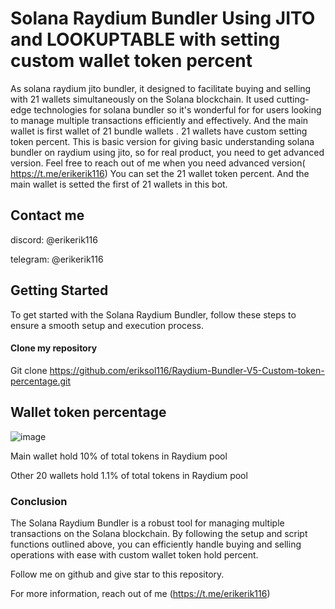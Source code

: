 # Solana Raydium Bundler Using JITO and LOOKUPTABLE with setting custom wallet token percent

As solana raydium jito bundler, it designed to facilitate buying and selling with 21 wallets simultaneously on the Solana blockchain. It used cutting-edge technologies for solana bundler so it's wonderful for for users looking to manage multiple transactions efficiently and effectively. And the main wallet is first wallet of 21 bundle wallets . 21 wallets have custom setting token percent. This is basic version for giving basic understanding solana bundler on raydium using jito, so for real product, you need to get advanced version. Feel free to reach out of me when you need advanced version( https://t.me/erikerik116)
You can set the 21 wallet token percent.
And the main wallet is setted the first of 21 wallets in this bot. 

## Contact me

discord:  @erikerik116

telegram: @erikerik116


## Getting Started

To get started with the Solana Raydium Bundler, follow these steps to ensure a smooth setup and execution process.

#### Clone my repository
Git clone https://github.com/eriksol116/Raydium-Bundler-V5-Custom-token-percentage.git

## Wallet token percentage

![image](https://github.com/user-attachments/assets/007d2a8f-b278-431b-851a-ab598c1929f7)

Main wallet hold 10% of total tokens in Raydium pool

Other 20 wallets hold 1.1% of total tokens in Raydium pool


### Conclusion

The Solana Raydium Bundler is a robust tool for managing multiple transactions on the Solana blockchain. By following the setup and script functions outlined above, you can efficiently handle buying and selling operations with ease with custom wallet token hold percent. 

Follow me on github and give star to this repository.

For more information, reach out of me (https://t.me/erikerik116)
